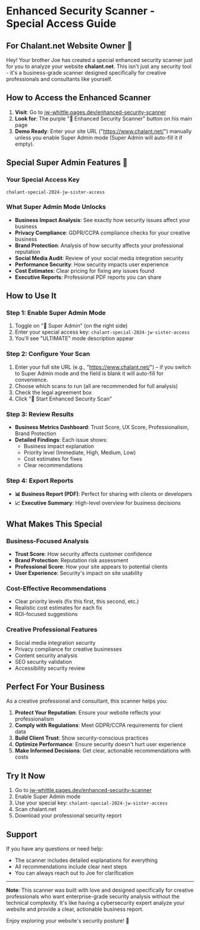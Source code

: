 # Enhanced Security Scanner - Special Access Guide

## For Chalant.net Website Owner 👋

Hey! Your brother Joe has created a special enhanced security scanner just for you to analyze your website **chalant.net**. This isn't just any security tool - it's a business-grade scanner designed specifically for creative professionals and consultants like yourself.

## How to Access the Enhanced Scanner

1. **Visit**: Go to [jw-whittle.pages.dev/enhanced-security-scanner](https://jw-whittle.pages.dev/enhanced-security-scanner)
2. **Look for**: The purple "🚀 Enhanced Security Scanner" button on his main page
3. **Demo Ready**: Enter your site URL ("<https://www.chalant.net/>") manually unless you enable Super Admin mode (Super Admin will auto-fill it if empty).

## Special Super Admin Features 🌟

### Your Special Access Key

```
chalant-special-2024-jw-sister-access
```

### What Super Admin Mode Unlocks

- **Business Impact Analysis**: See exactly how security issues affect your business
- **Privacy Compliance**: GDPR/CCPA compliance checks for your creative business
- **Brand Protection**: Analysis of how security affects your professional reputation
- **Social Media Audit**: Review of your social media integration security
- **Performance Security**: How security impacts user experience
- **Cost Estimates**: Clear pricing for fixing any issues found
- **Executive Reports**: Professional PDF reports you can share

## How to Use It

### Step 1: Enable Super Admin Mode

1. Toggle on "🔐 Super Admin" (on the right side)
2. Enter your special access key: `chalant-special-2024-jw-sister-access`
3. You'll see "ULTIMATE" mode description appear

### Step 2: Configure Your Scan

1. Enter your full site URL (e.g., "<https://www.chalant.net/>") – if you switch to Super Admin mode and the field is blank it will auto-fill for convenience.
2. Choose which scans to run (all are recommended for full analysis)
3. Check the legal agreement box
4. Click "🚀 Start Enhanced Security Scan"

### Step 3: Review Results

- **Business Metrics Dashboard**: Trust Score, UX Score, Professionalism, Brand Protection
- **Detailed Findings**: Each issue shows:
  - Business impact explanation
  - Priority level (Immediate, High, Medium, Low)
  - Cost estimates for fixes
  - Clear recommendations

### Step 4: Export Reports

- **📊 Business Report (PDF)**: Perfect for sharing with clients or developers
- **📈 Executive Summary**: High-level overview for business decisions

## What Makes This Special

### Business-Focused Analysis

- **Trust Score**: How security affects customer confidence
- **Brand Protection**: Reputation risk assessment
- **Professional Score**: How your site appears to potential clients
- **User Experience**: Security's impact on site usability

### Cost-Effective Recommendations

- Clear priority levels (fix this first, this second, etc.)
- Realistic cost estimates for each fix
- ROI-focused suggestions

### Creative Professional Features

- Social media integration security
- Privacy compliance for creative businesses
- Content security analysis
- SEO security validation
- Accessibility security review

## Perfect For Your Business

As a creative professional and consultant, this scanner helps you:

1. **Protect Your Reputation**: Ensure your website reflects your professionalism
2. **Comply with Regulations**: Meet GDPR/CCPA requirements for client data
3. **Build Client Trust**: Show security-conscious practices
4. **Optimize Performance**: Ensure security doesn't hurt user experience
5. **Make Informed Decisions**: Get clear, actionable recommendations with costs

## Try It Now

1. Go to [jw-whittle.pages.dev/enhanced-security-scanner](https://jw-whittle.pages.dev/enhanced-security-scanner)
2. Enable Super Admin mode
3. Use your special key: `chalant-special-2024-jw-sister-access`
4. Scan chalant.net
5. Download your professional security report

## Support

If you have any questions or need help:

- The scanner includes detailed explanations for everything
- All recommendations include clear next steps
- You can always reach out to Joe for clarification

---

**Note**: This scanner was built with love and designed specifically for creative professionals who want enterprise-grade security analysis without the technical complexity. It's like having a cybersecurity expert analyze your website and provide a clear, actionable business report.

Enjoy exploring your website's security posture! 🚀
